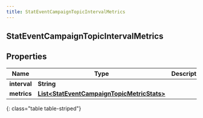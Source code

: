 ```yaml
---
title: StatEventCampaignTopicIntervalMetrics
---
```


## StatEventCampaignTopicIntervalMetrics

## Properties

| Name         | Type                                                                                                           | Description | Notes      |
| ------------ | -------------------------------------------------------------------------------------------------------------- | ----------- | ---------- |
| **interval** | <!----><!---->**String**<!---->                                                                                |             | [optional] |
| **metrics**  | <!----><!---->[**List&lt;StatEventCampaignTopicMetricStats&gt;**](StatEventCampaignTopicMetricStats.md)<!----> |             | [optional] |

{: class="table table-striped"}
